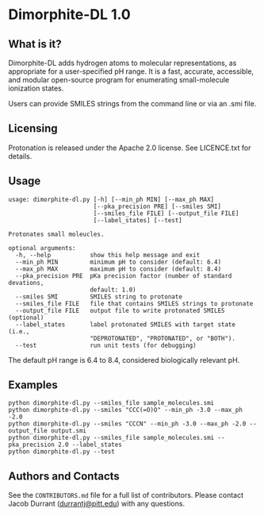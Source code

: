 Dimorphite-DL 1.0
=================

What is it?
-----------

Dimorphite-DL adds hydrogen atoms to molecular representations, as appropriate
for a user-specified pH range. It is a fast, accurate, accessible, and modular
open-source program for enumerating small-molecule ionization states.

Users can provide SMILES strings from the command line or via an .smi file.

Licensing
---------

Protonation is released under the Apache 2.0 license. See LICENCE.txt for
details.

Usage
-----

```
usage: dimorphite-dl.py [-h] [--min_ph MIN] [--max_ph MAX]
                        [--pka_precision PRE] [--smiles SMI]
                        [--smiles_file FILE] [--output_file FILE]
                        [--label_states] [--test]

Protonates small moleucles.

optional arguments:
  -h, --help           show this help message and exit
  --min_ph MIN         minimum pH to consider (default: 6.4)
  --max_ph MAX         maximum pH to consider (default: 8.4)
  --pka_precision PRE  pKa precision factor (number of standard devations,
                       default: 1.0)
  --smiles SMI         SMILES string to protonate
  --smiles_file FILE   file that contains SMILES strings to protonate
  --output_file FILE   output file to write protonated SMILES (optional)
  --label_states       label protonated SMILES with target state (i.e.,
                       "DEPROTONATED", "PROTONATED", or "BOTH").
  --test               run unit tests (for debugging)
```

The default pH range is 6.4 to 8.4, considered biologically relevant pH.

Examples
--------

```
python dimorphite-dl.py --smiles_file sample_molecules.smi
python dimorphite-dl.py --smiles "CCC(=O)O" --min_ph -3.0 --max_ph -2.0
python dimorphite-dl.py --smiles "CCCN" --min_ph -3.0 --max_ph -2.0 --output_file output.smi
python dimorphite-dl.py --smiles_file sample_molecules.smi --pka_precision 2.0 --label_states
python dimorphite-dl.py --test
```

Authors and Contacts
--------------------

See the `CONTRIBUTORS.md` file for a full list of contributors. Please contact
Jacob Durrant (durrantj@pitt.edu) with any questions.
